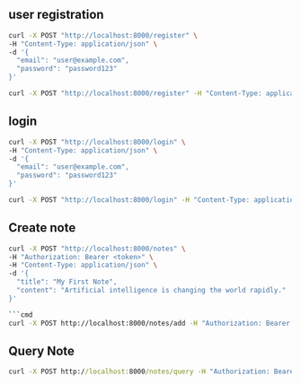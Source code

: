 ## user registration
```bash
curl -X POST "http://localhost:8000/register" \
-H "Content-Type: application/json" \
-d '{
  "email": "user@example.com",
  "password": "password123"
}'
```

```cmd
curl -X POST "http://localhost:8000/register" -H "Content-Type: application/json" -d "{\"email\":\"user2@example.com\", \"password\":\"password123\"}"

```

## login
``` bash
curl -X POST "http://localhost:8000/login" \
-H "Content-Type: application/json" \
-d '{
  "email": "user@example.com",
  "password": "password123"
}'
```

```cmd
curl -X POST "http://localhost:8000/login" -H "Content-Type: application/json" -d "{\"email\":\"user@example.com\", \"password\":\"password123\"}"
```

## Create note
``` bash
curl -X POST "http://localhost:8000/notes" \
-H "Authorization: Bearer <token>" \
-H "Content-Type: application/json" \
-d '{
  "title": "My First Note",
  "content": "Artificial intelligence is changing the world rapidly."
}'

```cmd
curl -X POST http://localhost:8000/notes/add -H "Authorization: Bearer <token>" -H "Content-Type: application/json" -d "{\"text\": \"Meeting with team at 3 PM\"}"
```

## Query Note

```cmd
curl -X POST http://localhost:8000/notes/query -H "Authorization: Bearer <token>" -H "Content-Type: application/json" -d "{\"query\": \"When Meeting\"}"
```

